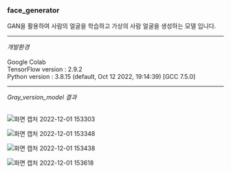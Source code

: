 ### face_generator
GAN을 활용하여 사람의 얼굴을 학습하고 가상의 사람 얼굴을 생성하는 모델 입니다.
<hr>
<i>개발환경</i><br><br>
Google Colab<br>
TensorFlow version : 2.9.2<br>
Python version : 3.8.15 (default, Oct 12 2022, 19:14:39) [GCC 7.5.0]
<hr>
<i>Gray_version_model 결과</i><br><br>

![화면 캡처 2022-12-01 153303](https://user-images.githubusercontent.com/105583102/204982812-01e25463-3a7a-4c3a-8fd1-880f34dc9e96.jpg)

![화면 캡처 2022-12-01 153348](https://user-images.githubusercontent.com/105583102/204982817-6baf9a0c-e645-47e3-8543-6688d62b68df.jpg)

![화면 캡처 2022-12-01 153438](https://user-images.githubusercontent.com/105583102/204982828-834f81d6-a673-4f25-a654-21092eca3cfb.jpg)

![화면 캡처 2022-12-01 153618](https://user-images.githubusercontent.com/105583102/204982832-61940803-f685-43c2-a4f4-305580104ca1.jpg)
